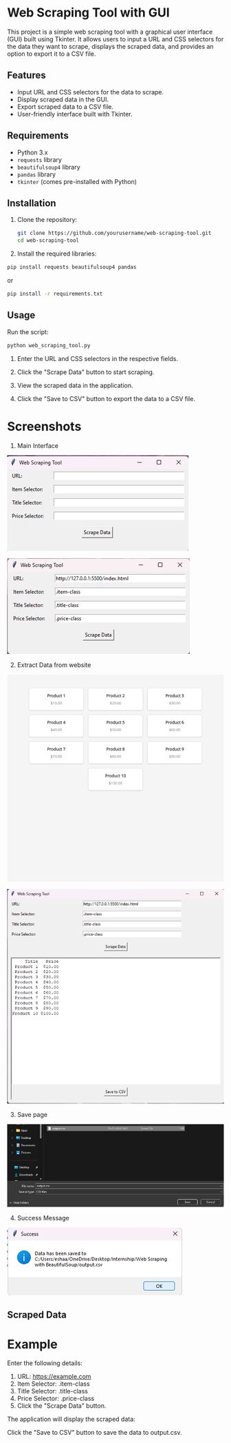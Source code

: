 # Web Scraping Tool with GUI

This project is a simple web scraping tool with a graphical user interface (GUI) built using Tkinter. It allows users to input a URL and CSS selectors for the data they want to scrape, displays the scraped data, and provides an option to export it to a CSV file.

## Features

- Input URL and CSS selectors for the data to scrape.
- Display scraped data in the GUI.
- Export scraped data to a CSV file.
- User-friendly interface built with Tkinter.

## Requirements

- Python 3.x
- `requests` library
- `beautifulsoup4` library
- `pandas` library
- `tkinter` (comes pre-installed with Python)

## Installation

1. Clone the repository:
   ```bash
   git clone https://github.com/yourusername/web-scraping-tool.git
   cd web-scraping-tool

2. Install the required libraries:

```bash
pip install requests beautifulsoup4 pandas 

```
or

```bash
pip install -r requirements.txt
```
## Usage

Run the script:

```bash
python web_scraping_tool.py
```

1. Enter the URL and CSS selectors in the respective fields.

2. Click the "Scrape Data" button to start scraping.

3. View the scraped data in the application.

4. Click the "Save to CSV" button to export the data to a CSV file.

# Screenshots
1. Main Interface

![Home Page](screenshot/home.png)

![Home Page detail filled](screenshot/home-fill.png)

2. Extract Data from website

![Website with product list](screenshot/product-list.png)

![Fetch data from website](screenshot/extract-data.png)

3. Save page

![Save as CSV file](screenshot/save-screen.png)

4. Success Message

![Success Message](screenshot/success.png)


## Scraped Data

# Example
Enter the following details:

1. URL: https://example.com
2. Item Selector: .item-class
3. Title Selector: .title-class
4. Price Selector: .price-class
5. Click the "Scrape Data" button.


The application will display the scraped data:


Click the "Save to CSV" button to save the data to output.csv.

